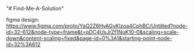"# Find-Me-A-Solution" 

figma design:
https://www.figma.com/proto/YaQ2Z6HvAGyKlzoa4CphBC/Untitled?node-id=32-612&node-type=frame&t=pDC4UsJrZf1NuK10-0&scaling=scale-down&content-scaling=fixed&page-id=0%3A1&starting-point-node-id=32%3A612